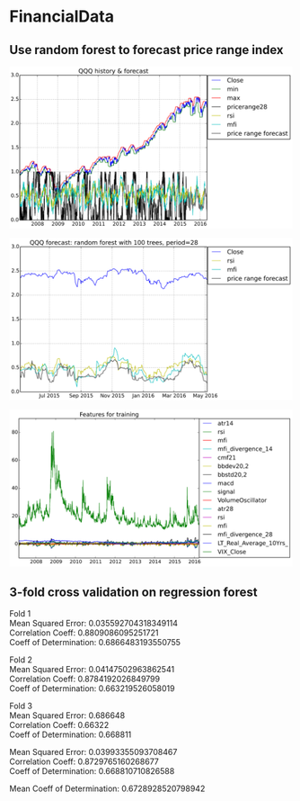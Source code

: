 # FinancialData

## Use random forest to forecast price range index

![History and forecast of price range index of QQQ](qqq_history.png)

![1 year forecast of price range index of QQQ](qqq_forecast.png)

![Features used in training](qqq_features.png)

## 3-fold cross validation on regression forest

Fold 1  
Mean Squared Error:     0.035592704318349114  
Correlation Coeff:      0.8809086095251721  
Coeff of Determination: 0.6866483193550755  

Fold 2  
Mean Squared Error:     0.04147502963862541  
Correlation Coeff:      0.8784192026849799  
Coeff of Determination: 0.663219526058019  

Fold 3  
Mean Squared Error:     0.686648  
Correlation Coeff:      0.66322   
Coeff of Determination: 0.668811  

Mean Squared Error:     0.03993355093708467  
Correlation Coeff:      0.8729765160268677  
Coeff of Determination: 0.668810710826588  

Mean Coeff of Determination: 0.6728928520798942
